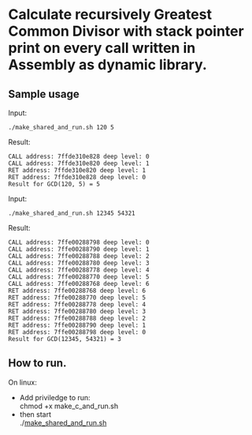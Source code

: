 # Calculate recursively Greatest Common Divisor with stack pointer print on every call written in Assembly as dynamic library.

## Sample usage
Input:
```
./make_shared_and_run.sh 120 5
```
Result:
```
CALL address: 7ffde310e828 deep level: 0
CALL address: 7ffde310e820 deep level: 1
RET address: 7ffde310e820 deep level: 1
RET address: 7ffde310e828 deep level: 0
Result for GCD(120, 5) = 5
```
Input:
```
./make_shared_and_run.sh 12345 54321
```
Result:
```
CALL address: 7ffe00288798 deep level: 0
CALL address: 7ffe00288790 deep level: 1
CALL address: 7ffe00288788 deep level: 2
CALL address: 7ffe00288780 deep level: 3
CALL address: 7ffe00288778 deep level: 4
CALL address: 7ffe00288770 deep level: 5
CALL address: 7ffe00288768 deep level: 6
RET address: 7ffe00288768 deep level: 6
RET address: 7ffe00288770 deep level: 5
RET address: 7ffe00288778 deep level: 4
RET address: 7ffe00288780 deep level: 3
RET address: 7ffe00288788 deep level: 2
RET address: 7ffe00288790 deep level: 1
RET address: 7ffe00288798 deep level: 0
Result for GCD(12345, 54321) = 3
```


## How to run.
On linux:<br>
- Add priviledge to run:<br>
chmod +x make_c_and_run.sh<br>
- then start<br>
./[make_shared_and_run.sh](make_shared_and_run.sh)

